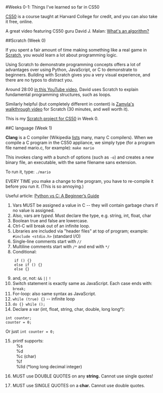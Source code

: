 #Weeks 0-1: Things I've learned so far in CS50

[CS50](https://courses.edx.org/courses/HarvardX/CS50x3/2015/info) is a course taught at Harvard College for credit, and you can also take it free, online.

A great video featuring CS50 guru David J. Malan: [What's an algorithm?](http://ed.ted.com/lessons/your-brain-can-solve-algorithms-david-j-malan)

##Scratch (Week 0)

If you spent a fair amount of time making something like a real game in [Scratch](http://scratch.mit.edu/), you would learn a lot about programming logic.

Using Scratch to demonstrate programming concepts offers a lot of advantages over using Python, JavaScript, or C to demonstrate to beginners. Building with Scratch gives you a very visual experience, and there are no typos to distract you.

Around 28:00 [in this YouTube video](https://www.youtube.com/watch?v=KUB-aJXquUA), David uses Scratch to explain fundamental programming structures, such as loops.

Similarly helpful (but completely different in content) is [Zamyla's walkthrough video](https://www.youtube.com/watch?v=697pD31GCZg) for Scratch (30 minutes, and well worth it).

This is my [Scratch project for CS50](http://scratch.mit.edu/projects/39618420/) in Week 0.

##C language (Week 1)

**Clang** is a C compiler (Wikipedia [lists](http://en.wikipedia.org/wiki/List_of_compilers) many, many C compilers). When we compile a C program in the CS50 appliance, we simply type (for a program file named mario.c, for example): `make mario`

This invokes clang with a bunch of options (such as `-o`) and creates a new binary file, an executable, with the same filename sans extension.

To run it, type: `./mario`

EVERY TIME you make a change to the program, you have to re-compile it before you run it. (This is so annoying.)

Useful article: [Python vs C: A Beginner’s Guide](https://www.udemy.com/blog/python-vs-c/)

1. Vars MUST be assigned a value in C -- they will contain garbage chars if no value is assigned.
2. Also, vars are *typed.* Must declare the type, e.g. string, int, float, char
3. Boolean true and false are lowercase.
4. Ctrl-C will break out of an infinite loop.
5. Libraries are included via "header files" at top of program; example: `#include <stdio.h>` (standard I/O)
6. Single-line comments start with `//`
7. Multiline comments start with `/*` and end with `*/`
8. Conditional: 

```
    if () {}
    else if () {}
    else {}
```

9. and, or, not: `&&` `||` `!`
10. Switch statement is exactly same as JavaScript. Each case ends with: `break;`
11. For-loop: also same syntax as JavaScript.
12. `while (true) {}` -- infinite loop
13. `do {} while ();`
14. Declare a var (int, float, string, char, double, long long*):

```
int counter;
counter = 0;
```

Or just `int counter = 0;`

15. printf supports:<br>
&nbsp;&nbsp;&nbsp;%s<br>
&nbsp;&nbsp;&nbsp;%d<br>
&nbsp;&nbsp;&nbsp;%c (char)<br>
&nbsp;&nbsp;&nbsp;%f<br>
&nbsp;&nbsp;&nbsp;%lld (*long long decimal integer)

16. MUST use DOUBLE QUOTES on any **string.** Cannot use single quotes!
17. MUST use SINGLE QUOTES on a **char.** Cannot use double quotes.

